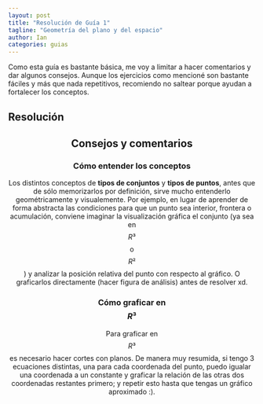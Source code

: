 ```yaml
---
layout: post
title: "Resolución de Guía 1"
tagline: "Geometría del plano y del espacio"
author: Ian
categories: guias
---
```


Como esta guía es bastante básica, me voy a limitar a hacer comentarios y dar algunos consejos.
Aunque los ejercicios como mencioné son bastante fáciles y más que nada repetitivos, recomiendo no saltear porque ayudan a fortalecer los conceptos.  

## Resolución
<div align=center>
<object data="../../../../docs/resoluciones/Resolucion_Guia1.pdf" width="700" height="500" type='application/pdf'/>
</div>

## Consejos y comentarios
### Cómo entender los conceptos
Los distintos conceptos de **tipos de conjuntos** y **tipos de puntos**, antes que de sólo memorizarlos por definición, sirve mucho entenderlo geométricamente y visualemente. Por ejemplo, en lugar de aprender de forma abstracta las condiciones para que un punto sea interior, frontera o acumulación, conviene imaginar la visualización gráfica el conjunto (ya sea en $$R³$$ o $$R²$$) y analizar la posición relativa del punto con respecto al gráfico. O graficarlos directamente (hacer figura de análisis) antes de resolver xd. 

### Cómo graficar en $$R³$$
Para graficar en $$R³$$ es necesario hacer cortes con planos. De manera muy resumida, si tengo 3 ecuaciones distintas, una para cada coordenada del punto, puedo igualar una coordenada a un constante y graficar la relación de las otras dos coordenadas restantes primero; y repetir esto hasta que tengas un gráfico aproximado :).
